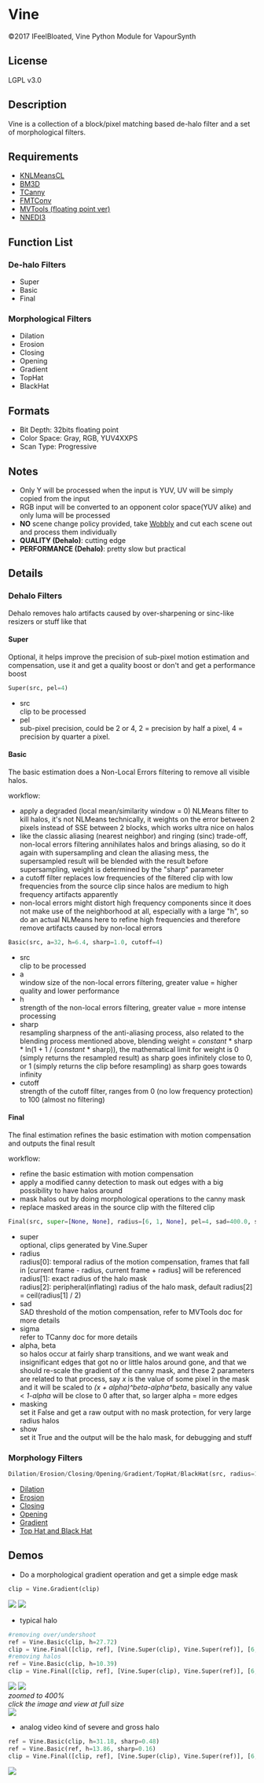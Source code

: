 # Vine
©2017 IFeelBloated, Vine Python Module for VapourSynth

## License
LGPL v3.0

## Description
Vine is a collection of a block/pixel matching based de-halo filter and a set of morphological filters.

## Requirements
- [KNLMeansCL](https://github.com/Khanattila/KNLMeansCL)
- [BM3D](https://github.com/HomeOfVapourSynthEvolution/VapourSynth-BM3D)
- [TCanny](https://github.com/HomeOfVapourSynthEvolution/VapourSynth-TCanny)
- [FMTConv](https://github.com/EleonoreMizo/fmtconv)
- [MVTools (floating point ver)](https://github.com/IFeelBloated/vapoursynth-mvtools-sf/tree/master)
- [NNEDI3](https://github.com/dubhater/vapoursynth-nnedi3)

## Function List
### De-halo Filters
- Super
- Basic
- Final

### Morphological Filters
- Dilation
- Erosion
- Closing
- Opening
- Gradient
- TopHat
- BlackHat

## Formats
- Bit Depth: 32bits floating point
- Color Space: Gray, RGB, YUV4XXPS
- Scan Type: Progressive

## Notes
- Only Y will be processed when the input is YUV, UV will be simply copied from the input
- RGB input will be converted to an opponent color space(YUV alike) and only luma will be processed
- **NO** scene change policy provided, take [Wobbly](https://github.com/dubhater/Wobbly) and cut each scene out and process them individually
- **QUALITY (Dehalo)**: cutting edge
- **PERFORMANCE (Dehalo)**: pretty slow but practical

## Details
### Dehalo Filters
Dehalo removes halo artifacts caused by over-sharpening or sinc-like resizers or stuff like that<br />
#### Super
Optional, it helps improve the precision of sub-pixel motion estimation and compensation, use it and get a quality boost or don't and get a performance boost
```python
Super(src, pel=4)
```
- src<br />
  clip to be processed
- pel<br />
  sub-pixel precision, could be 2 or 4, 2 = precision by half a pixel, 4 = precision by quarter a pixel.

#### Basic
The basic estimation does a Non-Local Errors filtering to remove all visible halos.

workflow:
- apply a degraded (local mean/similarity window = 0) NLMeans filter to kill halos, it's not NLMeans technically, it weights on the error between 2 pixels instead of SSE between 2 blocks, which works ultra nice on halos
- like the classic aliasing (nearest neighbor) and ringing (sinc) trade-off, non-local errors filtering annihilates halos and brings aliasing, so do it again with supersampling and clean the aliasing mess, the supersampled result will be blended with the result before supersampling, weight is determined by the "sharp" parameter
- a cutoff filter replaces low frequencies of the filtered clip with low frequencies from the source clip since halos are medium to high frequency artifacts apparently
- non-local errors might distort high frequency components since it does not make use of the neighborhood at all, especially with a large "h", so do an actual NLMeans here to refine high frequencies and therefore remove artifacts caused by non-local errors

```python
Basic(src, a=32, h=6.4, sharp=1.0, cutoff=4)
```
- src<br />
  clip to be processed
- a<br />
  window size of the non-local errors filtering, greater value = higher quality and lower performance
- h<br />
  strength of the non-local errors filtering, greater value = more intense processing
- sharp<br />
  resampling sharpness of the anti-aliasing process, also related to the blending process mentioned above, blending weight = *constant* * sharp * ln(1 + 1 / (*constant* * sharp)), the mathematical limit for weight is 0 (simply returns the resampled result) as sharp goes infinitely close to 0, or 1 (simply returns the clip before resampling) as sharp goes towards infinity
- cutoff<br />
  strength of the cutoff filter, ranges from 0 (no low frequency protection) to 100 (almost no filtering)

#### Final
The final estimation refines the basic estimation with motion compensation and outputs the final result

workflow:
- refine the basic estimation with motion compensation
- apply a modified canny detection to mask out edges with a big possibility to have halos around
- mask halos out by doing morphological operations to the canny mask
- replace masked areas in the source clip with the filtered clip

```python
Final(src, super=[None, None], radius=[6, 1, None], pel=4, sad=400.0, sigma=0.6, alpha=0.36, beta=32.0, masking=True, show=False)
```
- super<br />
  optional, clips generated by Vine.Super
- radius<br />
  radius[0]: temporal radius of the motion compensation, frames that fall in [current frame - radius, current frame + radius] will be referenced<br />
  radius[1]: exact radius of the halo mask<br />
  radius[2]: peripheral(inflating) radius of the halo mask, default radius[2] = ceil(radius[1] / 2)
- sad<br />
  SAD threshold of the motion compensation, refer to MVTools doc for more details
- sigma<br />
  refer to TCanny doc for more details
- alpha, beta<br />
  so halos occur at fairly sharp transitions, and we want weak and insignificant edges that got no or little halos around gone, and that we should re-scale the gradient of the canny mask, and these 2 parameters are related to that process, say *x* is the value of some pixel in the mask and it will be scaled to *(x + alpha)^beta-alpha^beta*, basically any value < *1-alpha* will be close to 0 after that, so larger alpha = more edges
- masking<br />
  set it False and get a raw output with no mask protection, for very large radius halos
- show<br />
  set it True and the output will be the halo mask, for debugging and stuff

### Morphology Filters
```python
Dilation/Erosion/Closing/Opening/Gradient/TopHat/BlackHat(src, radius=1)
```
- [Dilation](https://en.wikipedia.org/wiki/Dilation_(morphology))
- [Erosion](https://en.wikipedia.org/wiki/Erosion_(morphology))
- [Closing](https://en.wikipedia.org/wiki/Closing_(morphology))
- [Opening](https://en.wikipedia.org/wiki/Opening_(morphology))
- [Gradient](https://en.wikipedia.org/wiki/Morphological_gradient)
- [Top Hat and Black Hat](https://en.wikipedia.org/wiki/Top-hat_transform)

## Demos
- Do a morphological gradient operation and get a simple edge mask<br />
```python
clip = Vine.Gradient(clip)
```
![](http://i.imgur.com/oFoI3dc.png)
![](http://i.imgur.com/Acc4nt4.png)
- typical halo<br />
```python
#removing over/undershoot
ref = Vine.Basic(clip, h=27.72)
clip = Vine.Final([clip, ref], [Vine.Super(clip), Vine.Super(ref)], [6, 0, 0], sigma=1.5, alpha=0.06)
#removing halos
ref = Vine.Basic(clip, h=10.39)
clip = Vine.Final([clip, ref], [Vine.Super(clip), Vine.Super(ref)], [6, 1, 4], sigma=1.5, alpha=0.06)
```
![](http://i.imgur.com/sHlq8vG.png)
![](http://i.imgur.com/1ouBnL0.png)
<br />
*zoomed to 400%*<br />
*click the image and view at full size*<br />
![](http://i.imgur.com/0lJLc7s.png)
- analog video kind of severe and gross halo<br />
```python
ref = Vine.Basic(clip, h=31.18, sharp=0.48)
ref = Vine.Basic(ref, h=13.86, sharp=0.16)
clip = Vine.Final([clip, ref], [Vine.Super(clip), Vine.Super(ref)], [6, 2, 4], sigma=2.2, alpha=0.18)
```
![](http://i.imgur.com/6rYBsz7.png)
![]()
